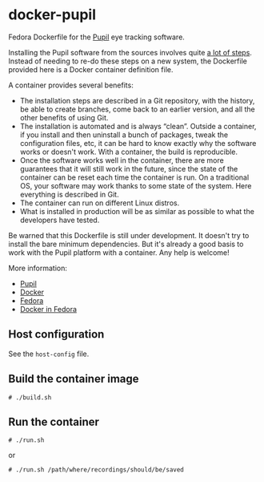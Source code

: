 docker-pupil
============

Fedora Dockerfile for the [Pupil](https://pupil-labs.com/) eye tracking
software.

Installing the Pupil software from the sources involves quite [a lot of
steps](https://github.com/pupil-labs/pupil/wiki/Dependencies-Installation-Linux).
Instead of needing to re-do these steps on a new system, the Dockerfile
provided here is a Docker container definition file.

A container provides several benefits:
- The installation steps are described in a Git repository, with the history,
  be able to create branches, come back to an earlier version, and all the
  other benefits of using Git.
- The installation is automated and is always “clean”. Outside a container, if
  you install and then uninstall a bunch of packages, tweak the configuration
  files, etc, it can be hard to know exactly why the software works or doesn't
  work. With a container, the build is reproducible.
- Once the software works well in the container, there are more guarantees that
  it will still work in the future, since the state of the container can be
  reset each time the container is run. On a traditional OS, your software may
  work thanks to some state of the system. Here everything is described in Git.
- The container can run on different Linux distros.
- What is installed in production will be as similar as possible to what the
  developers have tested.

Be warned that this Dockerfile is still under development. It doesn't try to
install the bare minimum dependencies. But it's already a good basis to work
with the Pupil platform with a container. Any help is welcome!

More information:
- [Pupil](https://pupil-labs.com/)
- [Docker](https://www.docker.com/)
- [Fedora](https://getfedora.org/)
- [Docker in Fedora](https://developer.fedoraproject.org/)

Host configuration
------------------

See the `host-config` file.

Build the container image
-------------------------

    # ./build.sh

Run the container
-----------------

    # ./run.sh

or

    # ./run.sh /path/where/recordings/should/be/saved
